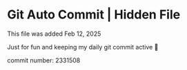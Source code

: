 # Git Auto Commit | Hidden File

This file was added Feb 12, 2025

Just for fun and keeping my daily git commit active 🤪

commit number: 2331508
